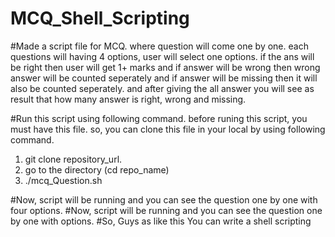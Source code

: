 # MCQ_Shell_Scripting
#Made a script file for MCQ. where question will come one by one. each questions will having 4 options, user will select one options. if the ans will be right then user will get 1+ marks and if answer will be wrong then wrong answer will be counted seperately and if answer will be missing then it will also be counted seperately. and after giving the all answer you will see as result that how many answer is right, wrong and missing.

#Run this script using following command.
before runing this script, you must have this file. so, you can clone this file in your local by using following command.
1. git clone repository_url.
2. go to the directory (cd repo_name)
3. ./mcq_Question.sh

#Now, script will be running and you can see the question one by one with four options.
#Now, script will be running and you can see the question one by one with options.
#So, Guys as like this You can write a shell scripting 

